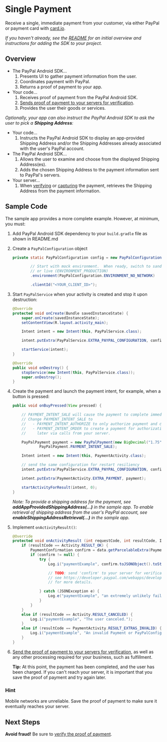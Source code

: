 Single Payment
==============

Receive a single, immediate payment from your customer, via either PayPal or payment card with [card.io](https://www.card.io/).

_If you haven't already, see the [README](../README.md) for an initial overview and instructions for adding the SDK to your project._

Overview
--------

* The PayPal Android SDK...
    1. Presents UI to gather payment information from the user.
    2. Coordinates payment with PayPal.
    3. Returns a proof of payment to your app.
* Your code...
    1. Receives proof of payment from the PayPal Android SDK.
    2. [Sends proof of payment to your servers for verification](https://developer.paypal.com/webapps/developer/docs/integration/mobile/verify-mobile-payment/).
    3. Provides the user their goods or services.

_Optionally, your app can also instruct the PayPal Android SDK to ask the user to pick a **Shipping Address**:_

* Your code...
    1. Instructs the PayPal Android SDK to display an app-provided Shipping Address and/or the Shipping Addresses already associated with the user's PayPal account.
* The PayPal Android SDK...
    1. Allows the user to examine and choose from the displayed Shipping Address(es).
    2. Adds the chosen Shipping Address to the payment information sent to PayPal's servers.
* Your server...
    1. When [verifying](https://developer.paypal.com/webapps/developer/docs/integration/mobile/verify-mobile-payment/) or [capturing](https://developer.paypal.com/webapps/developer/docs/integration/direct/capture-payment/#capture-the-payment) the payment, retrieves the Shipping Address from the payment information.


Sample Code
-----------

The sample app provides a more complete example. However, at minimum, you must:

1. Add PayPal Android SDK dependency to your `build.gradle` file as shown in README.md

1. Create a `PayPalConfiguration` object
    ```java
    private static PayPalConfiguration config = new PayPalConfiguration()

            // Start with mock environment.  When ready, switch to sandbox (ENVIRONMENT_SANDBOX)
            // or live (ENVIRONMENT_PRODUCTION)
            .environment(PayPalConfiguration.ENVIRONMENT_NO_NETWORK)

            .clientId("<YOUR_CLIENT_ID>");
    ```

2. Start `PayPalService` when your activity is created and stop it upon destruction:

    ```java
    @Override
    protected void onCreate(Bundle savedInstanceState) {
        super.onCreate(savedInstanceState);
        setContentView(R.layout.activity_main);

        Intent intent = new Intent(this, PayPalService.class);

        intent.putExtra(PayPalService.EXTRA_PAYPAL_CONFIGURATION, config);

        startService(intent);
    }

    @Override
    public void onDestroy() {
        stopService(new Intent(this, PayPalService.class));
        super.onDestroy();
    }
    ```

3. Create the payment and launch the payment intent, for example, when a button is pressed:

    ```java
    public void onBuyPressed(View pressed) {

        // PAYMENT_INTENT_SALE will cause the payment to complete immediately.
        // Change PAYMENT_INTENT_SALE to 
        //   - PAYMENT_INTENT_AUTHORIZE to only authorize payment and capture funds later.
        //   - PAYMENT_INTENT_ORDER to create a payment for authorization and capture
        //     later via calls from your server.

        PayPalPayment payment = new PayPalPayment(new BigDecimal("1.75"), "USD", "sample item",
                PayPalPayment.PAYMENT_INTENT_SALE);

        Intent intent = new Intent(this, PaymentActivity.class);

        // send the same configuration for restart resiliency
        intent.putExtra(PayPalService.EXTRA_PAYPAL_CONFIGURATION, config);

        intent.putExtra(PaymentActivity.EXTRA_PAYMENT, payment);

        startActivityForResult(intent, 0);
    }
    ```
    _Note: To provide a shipping address for the payment, see **addAppProvidedShippingAddress(...)** in the sample app.  To enable retrieval of shipping address from the user's PayPal account, see **enableShippingAddressRetrieval(...)** in the sample app._

4. Implement `onActivityResult()`:

    ```java
    @Override
    protected void onActivityResult (int requestCode, int resultCode, Intent data) {
        if (resultCode == Activity.RESULT_OK) {
            PaymentConfirmation confirm = data.getParcelableExtra(PaymentActivity.EXTRA_RESULT_CONFIRMATION);
            if (confirm != null) {
                try {
                    Log.i("paymentExample", confirm.toJSONObject().toString(4));

                    // TODO: send 'confirm' to your server for verification.
                    // see https://developer.paypal.com/webapps/developer/docs/integration/mobile/verify-mobile-payment/
                    // for more details.

                } catch (JSONException e) {
                    Log.e("paymentExample", "an extremely unlikely failure occurred: ", e);
                }
            }
        }
        else if (resultCode == Activity.RESULT_CANCELED) {
            Log.i("paymentExample", "The user canceled.");
        }
        else if (resultCode == PaymentActivity.RESULT_EXTRAS_INVALID) {
            Log.i("paymentExample", "An invalid Payment or PayPalConfiguration was submitted. Please see the docs.");
        }
    }
    ```

5. [Send the proof of payment to your servers for verification](https://developer.paypal.com/webapps/developer/docs/integration/mobile/verify-mobile-payment/),
   as well as any other processing required for your business, such as fulfillment.

   **Tip:** At this point, the payment has been completed, and the user
   has been charged. If you can't reach your server, it is important that you save the proof
   of payment and try again later.

### Hint

Mobile networks are unreliable. Save the proof of payment to make sure it eventually reaches your server.

Next Steps
----------

**Avoid fraud!** Be sure to [verify the proof of payment](https://developer.paypal.com/webapps/developer/docs/integration/mobile/verify-mobile-payment/).
